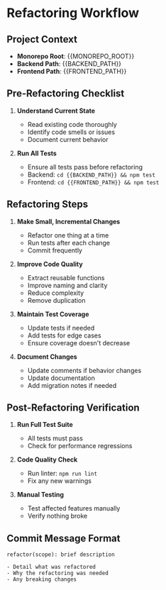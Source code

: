 # Refactoring Workflow

## Project Context
- **Monorepo Root**: {{MONOREPO_ROOT}}
- **Backend Path**: {{BACKEND_PATH}}
- **Frontend Path**: {{FRONTEND_PATH}}

## Pre-Refactoring Checklist

1. **Understand Current State**
   - Read existing code thoroughly
   - Identify code smells or issues
   - Document current behavior

2. **Run All Tests**
   - Ensure all tests pass before refactoring
   - Backend: `cd {{BACKEND_PATH}} && npm test`
   - Frontend: `cd {{FRONTEND_PATH}} && npm test`

## Refactoring Steps

1. **Make Small, Incremental Changes**
   - Refactor one thing at a time
   - Run tests after each change
   - Commit frequently

2. **Improve Code Quality**
   - Extract reusable functions
   - Improve naming and clarity
   - Reduce complexity
   - Remove duplication

3. **Maintain Test Coverage**
   - Update tests if needed
   - Add tests for edge cases
   - Ensure coverage doesn't decrease

4. **Document Changes**
   - Update comments if behavior changes
   - Update documentation
   - Add migration notes if needed

## Post-Refactoring Verification

1. **Run Full Test Suite**
   - All tests must pass
   - Check for performance regressions

2. **Code Quality Check**
   - Run linter: `npm run lint`
   - Fix any new warnings

3. **Manual Testing**
   - Test affected features manually
   - Verify nothing broke

## Commit Message Format
```
refactor(scope): brief description

- Detail what was refactored
- Why the refactoring was needed
- Any breaking changes
```
